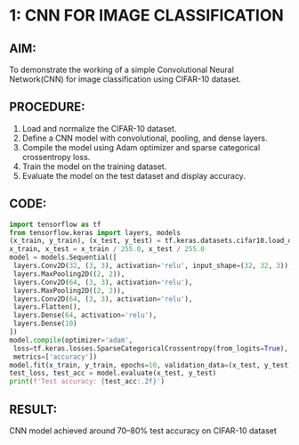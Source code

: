 # 1: CNN FOR IMAGE CLASSIFICATION
## AIM:
 To demonstrate the working of a simple Convolutional Neural Network(CNN) for image classification using CIFAR-10 dataset.
## PROCEDURE:
 1. Load and normalize the CIFAR-10 dataset.
 2. Define a CNN model with convolutional, pooling, and dense layers.
 3. Compile the model using Adam optimizer and sparse categorical crossentropy loss.
 4. Train the model on the training dataset.
 5. Evaluate the model on the test dataset and display accuracy.
## CODE:
```python
import tensorflow as tf
from tensorflow.keras import layers, models
(x_train, y_train), (x_test, y_test) = tf.keras.datasets.cifar10.load_data()
x_train, x_test = x_train / 255.0, x_test / 255.0
model = models.Sequential([
 layers.Conv2D(32, (3, 3), activation='relu', input_shape=(32, 32, 3)),
 layers.MaxPooling2D((2, 2)),
 layers.Conv2D(64, (3, 3), activation='relu'),
 layers.MaxPooling2D((2, 2)),
 layers.Conv2D(64, (3, 3), activation='relu'),
 layers.Flatten(),
 layers.Dense(64, activation='relu'),
 layers.Dense(10)
])
model.compile(optimizer='adam',
 loss=tf.keras.losses.SparseCategoricalCrossentropy(from_logits=True),
 metrics=['accuracy'])
model.fit(x_train, y_train, epochs=10, validation_data=(x_test, y_test))
test_loss, test_acc = model.evaluate(x_test, y_test)
print(f'Test accuracy: {test_acc:.2f}')
```
## RESULT:
 CNN model achieved around 70–80% test accuracy on CIFAR-10 dataset
